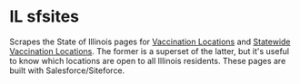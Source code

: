# IL sfsites

Scrapes the State of Illinois pages for [Vaccination
Locations](https://coronavirus.illinois.gov/s/vaccination-location) and
[Statewide Vaccination
Locations](https://coronavirus.illinois.gov/s/statewide-vaccination-locations).
The former is a superset of the latter, but it's useful to know which locations
are open to all Illinois residents. These pages are built with
Salesforce/Siteforce.
